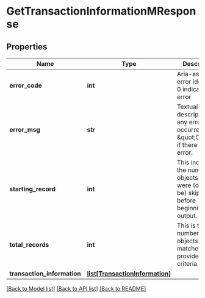 # GetTransactionInformationMResponse

## Properties
Name | Type | Description | Notes
------------ | ------------- | ------------- | -------------
**error_code** | **int** | Aria-assigned error identifier. 0 indicates no error | 
**error_msg** | **str** | Textual description of any error that occurred.  \&quot;OK\&quot; if there was no error.  | 
**starting_record** | **int** | This indicates the number of objects that were (or would be) skipped before beginning output.  | [optional] 
**total_records** | **int** | This is the total number of objects that matched the provided criteria.  | [optional] 
**transaction_information** | [**list[TransactionInformation]**](TransactionInformation.md) |  | [optional] 

[[Back to Model list]](../README.md#documentation-for-models) [[Back to API list]](../README.md#documentation-for-api-endpoints) [[Back to README]](../README.md)


